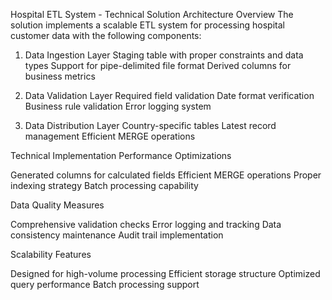 Hospital ETL System - Technical Solution
Architecture Overview
The solution implements a scalable ETL system for processing hospital customer data with the following components:
1. Data Ingestion Layer
Staging table with proper constraints and data types
Support for pipe-delimited file format
Derived columns for business metrics

2. Data Validation Layer
Required field validation
Date format verification
Business rule validation
Error logging system

3. Data Distribution Layer
Country-specific tables
Latest record management
Efficient MERGE operations

Technical Implementation
Performance Optimizations

Generated columns for calculated fields
Efficient MERGE operations
Proper indexing strategy
Batch processing capability

Data Quality Measures

Comprehensive validation checks
Error logging and tracking
Data consistency maintenance
Audit trail implementation

Scalability Features

Designed for high-volume processing
Efficient storage structure
Optimized query performance
Batch processing support
